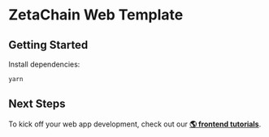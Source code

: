 # ZetaChain Web Template

## Getting Started

Install dependencies:

```
yarn
```

## Next Steps

To kick off your web app development, check out our [**🌎 frontend
tutorials**](https://www.zetachain.com/docs/developers/web/intro/).

